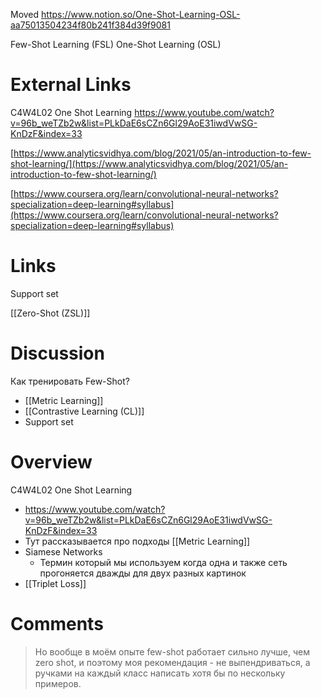 
Moved
https://www.notion.so/One-Shot-Learning-OSL-aa75013504234f80b241f384d39f9081

Few-Shot Learning (FSL)
One-Shot Learning (OSL)


# External Links

C4W4L02 One Shot Learning
https://www.youtube.com/watch?v=96b_weTZb2w&list=PLkDaE6sCZn6Gl29AoE31iwdVwSG-KnDzF&index=33

[https://www.analyticsvidhya.com/blog/2021/05/an-introduction-to-few-shot-learning/](https://www.analyticsvidhya.com/blog/2021/05/an-introduction-to-few-shot-learning/)

[https://www.coursera.org/learn/convolutional-neural-networks?specialization=deep-learning#syllabus](https://www.coursera.org/learn/convolutional-neural-networks?specialization=deep-learning#syllabus)


# Links

Support set

[[Zero-Shot (ZSL)]]

# Discussion

Как тренировать Few-Shot?
- [[Metric Learning]]
- [[Contrastive Learning (CL)]]
- Support set

# Overview

C4W4L02 One Shot Learning
- https://www.youtube.com/watch?v=96b_weTZb2w&list=PLkDaE6sCZn6Gl29AoE31iwdVwSG-KnDzF&index=33
- Тут рассказывается про подходы [[Metric Learning]]
- Siamese Networks
	- Термин который мы используем когда одна и также сеть прогоняется дважды для двух разных картинок
- [[Triplet Loss]]


# Comments

>Но вообще в моём опыте few-shot работает сильно лучше, чем zero shot, и поэтому моя рекомендация - не выпендриваться, а ручками на каждый класс написать хотя бы по нескольку примеров.

